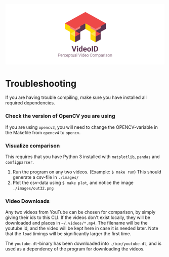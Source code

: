 [![](logo.png)](../README.md)

# Troubleshooting
If you are having trouble compiling, make sure you have installed all required dependencies.

### Check the version of OpenCV you are using
If you are using `opencv3`, you will need to change the OPENCV-variable in the Makefile from `opencv4` to `opencv`.

### Visualize comparison
This requires that you have Python 3 installed with `matplotlib`, `pandas` and `configparser`.
1. Run the program on any two videos. (Example: `$ make run`) This should generate a csv-file in `./images/`
2. Plot the csv-data using `$ make plot`, and notice the image `./images/out32.png`

### Video Downloads
Any two videos from YouTube can be chosen for comparison, by simply giving their ids to this CLI. If the videos don't exist locally, they will be downloaded and places in `~/.videos/*.mp4`. The filename will be the youtube id, and the video will be kept here in case it is needed later. Note that the `load` timings will be significantly larger the first time.

The `youtube-dl`-binary has been downloaded into `./bin/youtube-dl`, and is used as a dependency of the program for downloading the videos.
